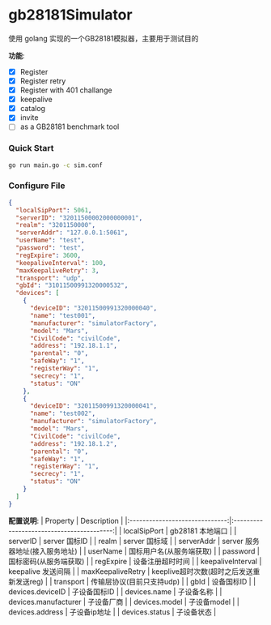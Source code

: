 # gb28181Simulator

使用 golang 实现的一个GB28181模拟器，主要用于测试目的

**功能**:
- [x] Register
- [x] Register retry
- [x] Register with 401 challange
- [x] keepalive
- [x] catalog
- [x] invite
- [ ] as a GB28181 benchmark tool
### Quick Start

```bash
go run main.go -c sim.conf
```

### Configure File
```json
{
  "localSipPort": 5061,
  "serverID": "32011500002000000001",
  "realm": "3201150000",
  "serverAddr": "127.0.0.1:5061",
  "userName": "test",
  "password": "test",
  "regExpire": 3600,
  "keepaliveInterval": 100,
  "maxKeepaliveRetry": 3,
  "transport": "udp",
  "gbId": "31011500991320000532",
  "devices": [
    {
      "deviceID": "32011500991320000040",
      "name": "test001",
      "manufacturer": "simulatorFactory",
      "model": "Mars",
      "CivilCode": "civilCode",
      "address": "192.18.1.1",
      "parental": "0",
      "safeWay": "1",
      "registerWay": "1",
      "secrecy": "1",
      "status": "ON"
    },
    {
      "deviceID": "32011500991320000041",
      "name": "test002",
      "manufacturer": "simulatorFactory",
      "model": "Mars",
      "CivilCode": "civilCode",
      "address": "192.18.1.2",
      "parental": "0",
      "safeWay": "1",
      "registerWay": "1",
      "secrecy": "1",
      "status": "ON"
    }
  ]
}
```
**配置说明**:
|          Property              |              Description                  |
|:------------------------------:|:-----------------------------------------:|
|          localSipPort          |              gb28181 本地端口              |
|            serverID            |               server 国标ID                |
|              realm             |               server 国标域               |
|           serverAddr           |      server 服务器地址(接入服务地址)      |
|            userName            |          国标用户名(从服务端获取)         |
|            password            |           国标密码(从服务端获取)          |
|            regExpire           |              设备注册超时时间             |
|        keepaliveInterval       |             keepalive 发送间隔            |
|        maxKeepaliveRetry       | keeplive超时次数(超时之后发送重新发送reg) |
|            transport           |         传输层协议(目前只支持udp)         |
|              gbId              |                 设备国标ID                |
|        devices.deviceID        |                子设备国标ID               |
|          devices.name          |                 子设备名称                |
|      devices.manufacturer      |                 子设备厂商                |
|          devices.model         |                子设备model                |
|         devices.address        |                子设备ip地址               |
|         devices.status         |                 子设备状态                |

